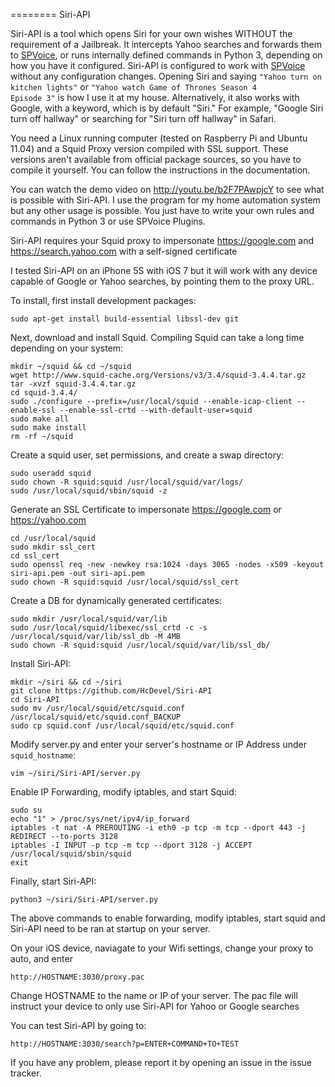 ========
Siri-API

Siri-API is a tool which opens Siri for your own wishes WITHOUT the requirement of a Jailbreak. It intercepts Yahoo searches and forwards them to [SPVoice](https://github.com/Hackworth/SPVoice), or runs internally defined commands in Python 3, depending on how you have it configured. Siri-API is configured to work with [SPVoice](https://github.com/Hackworth/SPVoice) without any configuration changes. Opening Siri and saying <code>"Yahoo turn on kitchen lights"</code> or <code>"Yahoo watch Game of Thrones Season 4 Episode 3"</code> is how I use it at my house. Alternatively, it also works with Google, with a keyword, which is by default "Siri." For example, "Google Siri turn off hallway" or searching for "Siri turn off hallway" in Safari. 

You need a Linux running computer (tested on Raspberry Pi and Ubuntu 11.04) and a Squid Proxy version compiled with SSL support. These versions aren't available from official package sources, so you have to compile it yourself. You can follow the instructions in the documentation.

You can watch the demo video on http://youtu.be/b2F7PAwpjcY to see what is possible with Siri-API. I use the program for my home automation system but any other usage is possible. You just have to write your own rules and commands in Python 3 or use SPVoice Plugins. 

Siri-API requires your Squid proxy to impersonate https://google.com and https://search.yahoo.com with a self-signed certificate

I tested Siri-API on an iPhone 5S with iOS 7 but it will work with any device capable of Google or Yahoo searches, by pointing them to the proxy URL.

To install, first install development packages:

    sudo apt-get install build-essential libssl-dev git

Next, download and install Squid. Compiling Squid can take a long time depending on your system:

    mkdir ~/squid && cd ~/squid
    wget http://www.squid-cache.org/Versions/v3/3.4/squid-3.4.4.tar.gz
    tar -xvzf squid-3.4.4.tar.gz
    cd squid-3.4.4/
    sudo ./configure --prefix=/usr/local/squid --enable-icap-client --enable-ssl --enable-ssl-crtd --with-default-user=squid    
    sudo make all
    sudo make install
    rm -rf ~/squid

Create a squid user, set permissions, and create a swap directory:

    sudo useradd squid
    sudo chown -R squid:squid /usr/local/squid/var/logs/
    sudo /usr/local/squid/sbin/squid -z 

Generate an SSL Certificate to impersonate https://google.com or https://yahoo.com

    cd /usr/local/squid
    sudo mkdir ssl_cert
    cd ssl_cert
    sudo openssl req -new -newkey rsa:1024 -days 3065 -nodes -x509 -keyout
    siri-api.pem -out siri-api.pem
    sudo chown -R squid:squid /usr/local/squid/ssl_cert

Create a DB for dynamically generated certificates:

    sudo mkdir /usr/local/squid/var/lib
    sudo /usr/local/squid/libexec/ssl_crtd -c -s /usr/local/squid/var/lib/ssl_db -M 4MB
    sudo chown -R squid:squid /usr/local/squid/var/lib/ssl_db/

Install Siri-API:

    mkdir ~/siri && cd ~/siri
    git clone https://github.com/HcDevel/Siri-API
    cd Siri-API
    sudo mv /usr/local/squid/etc/squid.conf /usr/local/squid/etc/squid.conf_BACKUP
    sudo cp squid.conf /usr/local/squid/etc/squid.conf

Modify server.py and enter your server's hostname or IP Address under <code>squid_hostname</code>:

    vim ~/siri/Siri-API/server.py

Enable IP Forwarding, modify iptables, and start Squid:

    sudo su
    echo "1" > /proc/sys/net/ipv4/ip_forward
    iptables -t nat -A PREROUTING -i eth0 -p tcp -m tcp --dport 443 -j REDIRECT --to-ports 3128
    iptables -I INPUT -p tcp -m tcp --dport 3128 -j ACCEPT
    /usr/local/squid/sbin/squid
    exit

Finally, start Siri-API:

    python3 ~/siri/Siri-API/server.py

The above commands to enable forwarding, modify iptables, start squid and Siri-API need to be ran at startup on your server.

On your iOS device, naviagate to your Wifi settings, change your proxy to auto, and enter

    http://HOSTNAME:3030/proxy.pac

Change HOSTNAME to the name or IP of your server. The pac file will instruct your device to only use Siri-API for Yahoo or Google searches

You can test Siri-API by going to: 

    http://HOSTNAME:3030/search?p=ENTER+COMMAND+TO+TEST

If you have any problem, please report it by opening an issue in the issue tracker.
